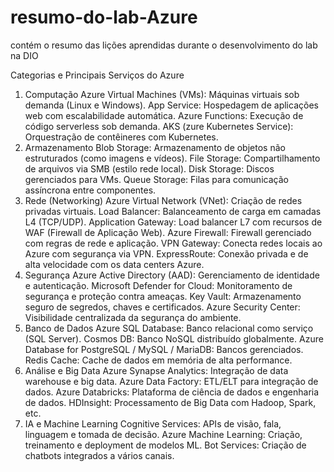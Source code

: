 # resumo-do-lab-Azure
contém o resumo das lições aprendidas durante o desenvolvimento do lab na DIO

Categorias e Principais Serviços do Azure
1. Computação
Azure Virtual Machines (VMs): Máquinas virtuais sob demanda (Linux e Windows).
App Service: Hospedagem de aplicações web com escalabilidade automática.
Azure Functions: Execução de código serverless sob demanda.
AKS (zure Kubernetes Service): Orquestração de contêineres com Kubernetes.
2. Armazenamento
Blob Storage: Armazenamento de objetos não estruturados (como imagens e vídeos).
File Storage: Compartilhamento de arquivos via SMB (estilo rede local).
Disk Storage: Discos gerenciados para VMs.
Queue Storage: Filas para comunicação assíncrona entre componentes.
3. Rede (Networking)
Azure Virtual Network (VNet): Criação de redes privadas virtuais.
Load Balancer: Balanceamento de carga em camadas L4 (TCP/UDP).
Application Gateway: Load balancer L7 com recursos de WAF (Firewall de Aplicação Web).
Azure Firewall: Firewall gerenciado com regras de rede e aplicação.
VPN Gateway: Conecta redes locais ao Azure com segurança via VPN.
ExpressRoute: Conexão privada e de alta velocidade com os data centers Azure.
4. Segurança
Azure Active Directory (AAD): Gerenciamento de identidade e autenticação.
Microsoft Defender for Cloud: Monitoramento de segurança e proteção contra ameaças.
Key Vault: Armazenamento seguro de segredos, chaves e certificados.
Azure Security Center: Visibilidade centralizada da segurança do ambiente.
5. Banco de Dados
Azure SQL Database: Banco relacional como serviço (SQL Server).
Cosmos DB: Banco NoSQL distribuído globalmente.
Azure Database for PostgreSQL / MySQL / MariaDB: Bancos gerenciados.
Redis Cache: Cache de dados em memória de alta performance.
6. Análise e Big Data
Azure Synapse Analytics: Integração de data warehouse e big data.
Azure Data Factory: ETL/ELT para integração de dados.
Azure Databricks: Plataforma de ciência de dados e engenharia de dados.
HDInsight: Processamento de Big Data com Hadoop, Spark, etc.
7. IA e Machine Learning
Cognitive Services: APIs de visão, fala, linguagem e tomada de decisão.
Azure Machine Learning: Criação, treinamento e deployment de modelos ML.
Bot Services: Criação de chatbots integrados a vários canais.
